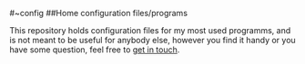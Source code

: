#~config
##Home configuration files/programs

This repository holds configuration files for my most used programms, and is not meant to be useful for anybody else, however you find it handy or you have some question, feel free to [get in touch](https://github.com/ixxra). 
